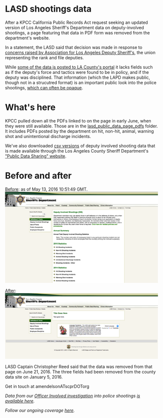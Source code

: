 # LASD shootings data

After a KPCC California Public Records Act request seeking an updated version of Los Angeles Sheriff's Department data on deputy-involved shootings, a page featuring that data in PDF form was removed from the department's website.

In a statement, the LASD said that decision was made in response to [concerns raised by Association for Los Angeles Deputy Sheriff's](http://projects.scpr.org/documents/#document=2941429-ALADS-Letter-to-LASD/), the union representing the rank and file deputies.

While [some of the data is posted to LA County's portal](https://data.lacounty.gov/Criminal/Deputy-Details-Hit-Shooting-Incidents-and-Non-Hit-/7jc3-gsk7) it lacks fields such as if the deputy's force and tactics were found to be in policy, and if the deputy was disciplined. That information (which the LAPD makes public, though not in a strucutred format) is an important public look into the police shootings, [which can often be opaque](http://projects.scpr.org/officer-involved/stories/the-black-box/).

# What's here

KPCC pulled down all the PDFs linked to on the page in early June, when they were still available. Those are in the [lasd_public_data_page_pdfs](./lasd_public_data_page_pdfs) folder. It includes PDFs posted by the department on hit, non-hit, animal, warning shot and unintentional discharge incidents.

We've also downloaded [csv versions](./csv/) of deputy involved shooting data that is made available through the Los Angeles County Sheriff Department's ["Public Data Sharing" website](http://www.la-sheriff.org/s2/page_render.aspx?pagename=info_main).


# Before and after
[Before](https://webcache.googleusercontent.com/search?q=cache:http://www.la-sheriff.org/s2/page_render.aspx?pagename=info_detail_03): as of May 13, 2016 10:51:49 GMT.
![](lasd_before.png)

[After](http://www.la-sheriff.org/s2/page_render.aspx?pagename=info_detail_03):
![](lasd_after.png)

LASD Captain Christopher Reed said that the data was removed from that page on June 21, 2016. The three fields had been removed from the county data site on January 5, 2016.

Get in touch at amendelsonATscprDOTorg

*Data from our [Officer Involved investigation](http://projects.scpr.org/officer-involved/) into police shootings [is available here](https://github.com/SCPR/kpcc-data-team/tree/master/data/kpcc-officer-involved).*

*Follow our ongoing coverage [here](http://projects.scpr.org/internal/tools/topic-pages/).*
